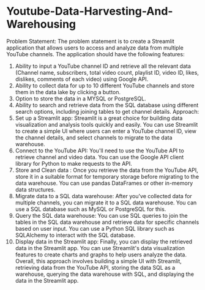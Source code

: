 # Youtube-Data-Harvesting-And-Warehousing

Problem Statement:
The problem statement is to create a Streamlit application that allows users to access
and analyze data from multiple YouTube channels. The application should have the
following features:
1. Ability to input a YouTube channel ID and retrieve all the relevant data
(Channel name, subscribers, total video count, playlist ID, video ID, likes,
dislikes, comments of each video) using Google API.
2. Ability to collect data for up to 10 different YouTube channels and store them in
the data lake by clicking a button.
3. Option to store the data in a MYSQL or PostgreSQL.
4. Ability to search and retrieve data from the SQL database using different
search options, including joining tables to get channel details.
Approach:
1. Set up a Streamlit app: Streamlit is a great choice for building data
visualization and analysis tools quickly and easily. You can use Streamlit to
create a simple UI where users can enter a YouTube channel ID, view the
channel details, and select channels to migrate to the data warehouse.
2. Connect to the YouTube API: You'll need to use the YouTube API to retrieve
channel and video data. You can use the Google API client library for Python to
make requests to the API.
3. Store and Clean data : Once you retrieve the data from the YouTube API,
store it in a suitable format for temporary storage before migrating to the data
warehouse. You can use pandas DataFrames or other in-memory data
structures.
4. Migrate data to a SQL data warehouse: After you've collected data for
multiple channels, you can migrate it to a SQL data warehouse. You can use a
SQL database such as MySQL or PostgreSQL for this.
5. Query the SQL data warehouse: You can use SQL queries to join the tables
in the SQL data warehouse and retrieve data for specific channels based on
user input. You can use a Python SQL library such as SQLAlchemy to interact
with the SQL database.
6. Display data in the Streamlit app: Finally, you can display the retrieved data
in the Streamlit app. You can use Streamlit's data visualization features to
create charts and graphs to help users analyze the data.
Overall, this approach involves building a simple UI with Streamlit, retrieving data from
the YouTube API, storing the data SQL as a warehouse, querying the data warehouse
with SQL, and displaying the data in the Streamlit app.
